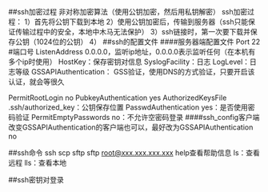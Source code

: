 ##ssh加密过程
非对称加密算法（使用公钥加密，然后用私钥解密）
ssh加密过程：
    1）首先将公钥下载到本地
    2）使用公钥加密后，传输到服务器（ssh只能保证传输过程中的安全，本地中木马无法保护）
    3）ssh链接时，第一次要下载并保存公钥（1024位的公钥）
    4）
##ssh的配置文件
####服务器端配置文件
Port 22 #端口号
ListenAddress 0.0.0.0，监听ip地址，0.0.0.0表示监听任何（在本机有多个ip时使用）
HostKey：保存密钥对信息
SyslogFacility：日志
LogLevel：日志等级
GSSAPIAuthentication： GSS验证，使用DNS的方式验证，只要开启该认证，就会等很久

PermitRootLogin no
PubkeyAuthentication yes
AuthorizedKeysFile .ssh/authorized_key：公钥保存位置
PasswdAuthentication yes：是否使用密码验证
PermitEmptyPasswords no：不允许空密码登录
####ssh_config客户端
改变GSSAPIAuthentication的客户端也可以，最好改为GSSAPIAuthentication no

##ssh命令
ssh
scp
sftp
    sftp root@xxx.xxx.xxx.xxx
    help查看帮助信息
        ls：查看远程
        lls：查看本地

##ssh密钥对登录
